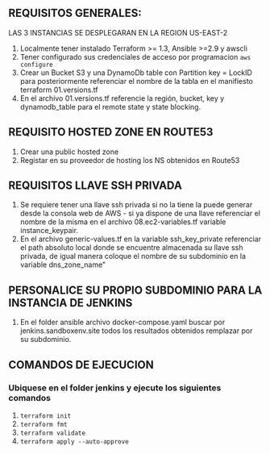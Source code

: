 ## REQUISITOS GENERALES:
LAS 3 INSTANCIAS SE DESPLEGARAN EN LA REGION US-EAST-2
1. Localmente tener instalado Terraform >= 1.3, Ansible >=2.9 y awscli
2. Tener configurado sus credenciales de acceso por programacion `aws configure`
3. Crear un Bucket S3 y una DynamoDb table con Partition key = LockID para posteriormente referenciar el nombre de la tabla en el manifiesto terraform 01.versions.tf
4. En el archivo 01.versions.tf referencie la región,  bucket, key y dynamodb_table para el remote state y state blocking.

## REQUISITO HOSTED ZONE EN ROUTE53
1. Crear una public hosted zone
2. Registar en su proveedor de hosting los NS obtenidos en Route53 
## REQUISITOS LLAVE SSH PRIVADA
1. Se requiere tener una llave ssh privada si no la tiene la puede generar desde la consola web de AWS  - si ya dispone de una llave referenciar el nombre de la misma en el archivo 08.ec2-variables.tf variable instance_keypair.
2. En el archivo generic-values.tf en la variable ssh_key_private referenciar el path absoluto local donde se encuentre almacenada su llave ssh privada, de igual manera coloque el nombre de su subdominio en la variable dns_zone_name"
## PERSONALICE SU PROPIO SUBDOMINIO PARA LA INSTANCIA DE JENKINS
1. En el folder ansible archivo docker-compose.yaml buscar por jenkins.sandboxenv.site todos los resultados obtenidos remplazar por su subdominio.
## COMANDOS DE EJECUCION
### Ubiquese en el folder jenkins y ejecute los siguientes comandos
1. `terraform init`
2. `terraform fmt`
3. `terraform validate`
4. `terraform apply --auto-approve`